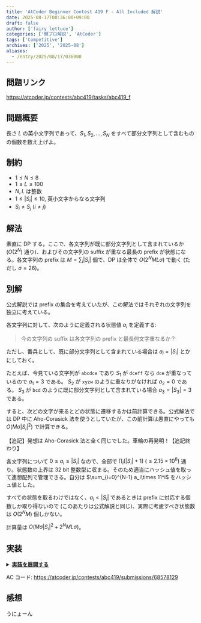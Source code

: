 ```yaml
---
title: 'AtCoder Beginner Contest 419 F - All Included 解説'
date: 2025-08-17T00:36:00+09:00
draft: false
author: ['fairy_lettuce']
categories: ['競プロ解説', 'AtCoder']
tags: ['Competitive']
archives: ['2025', '2025-08']
aliases:
  - /entry/2025/08/17/036000
---
```


## 問題リンク

https://atcoder.jp/contests/abc419/tasks/abc419_f

## 問題概要

長さ $L$ の英小文字列であって、$S_1,S_2,\dots,S_N$ をすべて部分文字列として含むものの個数を数え上げよ。

## 制約

- $1\le N\le 8$
- $1\le L\le 100$
- $N,L$ は整数
- $1\le |S_i|\le 10$, 英小文字からなる文字列
- $S_i\ne S_j\ (i\ne j)$

<!-- more -->

## 解法

素直に DP する。ここで、各文字列が既に部分文字列として含まれているか ($O(2^N)$ 通り)、およびその文字列の suffix が重なる最長の prefix が状態になる。各文字列の prefix は $M=\sum_i |S_i|$ 個で、DP は全体で $O(2^NML\sigma)$ で動く (ただし $\sigma=26$)。

## 別解

公式解説では prefix の集合を考えていたが、この解法ではそれぞれの文字列を独立に考えている。

各文字列に対して、次のように定義される状態値 $a_i$ を定義する:

> 今の文字列の suffix は各文字列の prefix と最長何文字重なるか？

ただし、番兵として、既に部分文字列として含まれている場合は $a_i=|S_i|$ とかにしておく。

たとえば、今見ている文字列が `abcdce` であり $S_1$ が `dceff` なら `dce` が重なっているので $a_1=3$ である。
$S_2$ が `xyzw` のように重なりがなければ $a_2=0$ である。
$S_3$ が `bcd` のように既に部分文字列として含まれている場合 $a_3=|S_3|=3$ である。

すると、次どの文字が来るとどの状態に遷移するかは前計算できる。公式解法では DP 中に Aho-Corasick 法を使うとしていたが、この前計算は愚直にやっても $O(M\sigma|S_i|^2)$ で計算できる。

【追記】発想は Aho-Corasick 法と全く同じでした。車輪の再発明！【追記終わり】

各文字列について $0\le a_i\le|S_i|$ なので、全部で $\prod_i (|S_i|+1)\ (\le 2.15\times10^8)$ 通り。状態数の上界は 32 bit 整数型に収まる。そのため適当にハッシュ値を取って連想配列で管理できる。自分は $\sum_{i=0}^{N-1} a_i\times 11^i$ をハッシュ値とした。

すべての状態を取るわけではなく、$a_i\lt |S_i|$ であるときは prefix に対応する個数しか取り得ないので (このあたりは公式解説と同じ)、実際に考慮すべき状態数は $O(2^NM)$ 個しかない。

計算量は $O(M\sigma|S_i|^2+2^NML\sigma)$。

## 実装

<details><summary><u><b>実装を展開する</b></u></summary>

```cs
		public override void Solve()
		{
			var mult = new long[11];
			mult[0] = 1;
			for (int i = 1; i < 11; i++)
			{
				mult[i] = mult[i - 1] * 11;
			}
			var (n, l) = sr.ReadValue<int, int>();
			var s = sr.ReadStringArray(n);
			var nd = Enumerable.Range(0, n).Select(p => Enumerable.Range(0, s[p].Length + 1).Select(q => new int[26]).ToArray()).ToArray();
			for (int i = 0; i < n; i++)
			{
				for (int j = 0; j < s[i].Length + 1; j++)
				{
					for (int k = 0; k < 26; k++)
					{
						if (j == s[i].Length)
						{
							nd[i][j][k] = s[i].Length;
							continue;
						}
						var next = s[i].Take(j).Concat(new[] { (char)('a' + k) }).Join();
						for (int p = j + 1; p >= 0; p--)
						{
							var s0 = s[i].Take(p).Join();
							var s1 = next.TakeLast(p).Join();
							if (s0 == s1)
							{
								nd[i][j][k] = p;
								break;
							}
						}
					}
				}
			}

			var dp = CreateArray(l + 1, i => new Dictionary<long, ModInt>());
			dp[0].Add(0, 1);
			for (int i = 0; i < l; i++)
			{
				foreach (var (hash, value) in dp[i])
				{
					var state = FromHash(n, hash, mult);
					for (int j = 0; j < 26; j++)
					{
						var nextHash = 0L;
						for (int k = 0; k < n; k++)
						{
							nextHash += nd[k][state[k]][j] * mult[k];
						}
						if (dp[i + 1].ContainsKey(nextHash))
							dp[i + 1][nextHash] += value;
						else dp[i + 1].Add(nextHash, value);
					}
				}
			}
			var goal = 0L;
			for (int i = 0; i < n; i++)
			{
				goal += s[i].Length * mult[i];
			}
			var ans = new ModInt(0);
			dp[l].TryGetValue(goal, out ans);
			sw.WriteLine(ans);
		}

		public long[] FromHash(int n, long h, long[] mult)
		{
			var ret = new long[n];
			for (int i = 0; i < n; i++)
			{
				var x = h / mult[i] % 11;
				ret[i] = x;
			}
			return ret;
		}

		public long ToHash(long[] x, long[] mult)
		{
			var ret = 0L;
			for (int i = 0; i < x.Length; i++)
			{
				ret += x[i] * mult[i];
			}
			return ret;
		}
```

</details>

AC コード: https://atcoder.jp/contests/abc419/submissions/68578129

## 感想

うにょーん
